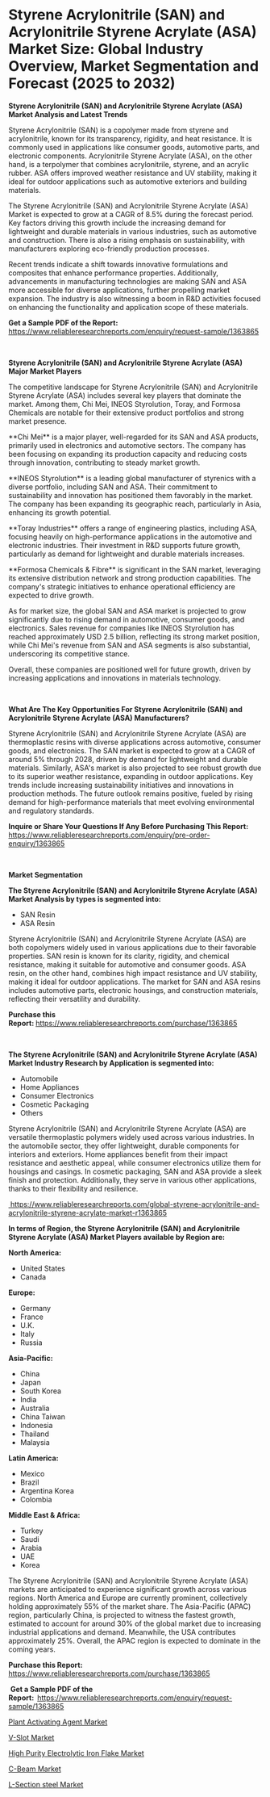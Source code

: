 <p><h1>Styrene Acrylonitrile (SAN) and Acrylonitrile Styrene Acrylate (ASA) Market Size: Global Industry Overview, Market Segmentation and Forecast (2025 to 2032)</h1></p><p><strong>Styrene Acrylonitrile (SAN) and Acrylonitrile Styrene Acrylate (ASA) Market Analysis and Latest Trends</strong></p>
<p><p>Styrene Acrylonitrile (SAN) is a copolymer made from styrene and acrylonitrile, known for its transparency, rigidity, and heat resistance. It is commonly used in applications like consumer goods, automotive parts, and electronic components. Acrylonitrile Styrene Acrylate (ASA), on the other hand, is a terpolymer that combines acrylonitrile, styrene, and an acrylic rubber. ASA offers improved weather resistance and UV stability, making it ideal for outdoor applications such as automotive exteriors and building materials.</p><p>The Styrene Acrylonitrile (SAN) and Acrylonitrile Styrene Acrylate (ASA) Market is expected to grow at a CAGR of 8.5% during the forecast period. Key factors driving this growth include the increasing demand for lightweight and durable materials in various industries, such as automotive and construction. There is also a rising emphasis on sustainability, with manufacturers exploring eco-friendly production processes.</p><p>Recent trends indicate a shift towards innovative formulations and composites that enhance performance properties. Additionally, advancements in manufacturing technologies are making SAN and ASA more accessible for diverse applications, further propelling market expansion. The industry is also witnessing a boom in R&D activities focused on enhancing the functionality and application scope of these materials.</p></p>
<p><strong>Get a Sample PDF of the Report:&nbsp;</strong> <a href="https://www.reliableresearchreports.com/enquiry/request-sample/1363865?utm_campaign=36&utm_medium=2&utm_source=Github&utm_content=ia&utm_term=03022025&utm_id=styrene-acrylonitrile-san-and-acrylonitrile-styrene-acrylate-asa">https://www.reliableresearchreports.com/enquiry/request-sample/1363865</a></p>
<p>&nbsp;</p>
<p><strong>Styrene Acrylonitrile (SAN) and Acrylonitrile Styrene Acrylate (ASA) Major Market Players</strong></p>
<p><p>The competitive landscape for Styrene Acrylonitrile (SAN) and Acrylonitrile Styrene Acrylate (ASA) includes several key players that dominate the market. Among them, Chi Mei, INEOS Styrolution, Toray, and Formosa Chemicals are notable for their extensive product portfolios and strong market presence.</p><p>**Chi Mei** is a major player, well-regarded for its SAN and ASA products, primarily used in electronics and automotive sectors. The company has been focusing on expanding its production capacity and reducing costs through innovation, contributing to steady market growth.</p><p>**INEOS Styrolution** is a leading global manufacturer of styrenics with a diverse portfolio, including SAN and ASA. Their commitment to sustainability and innovation has positioned them favorably in the market. The company has been expanding its geographic reach, particularly in Asia, enhancing its growth potential.</p><p>**Toray Industries** offers a range of engineering plastics, including ASA, focusing heavily on high-performance applications in the automotive and electronic industries. Their investment in R&D supports future growth, particularly as demand for lightweight and durable materials increases.</p><p>**Formosa Chemicals & Fibre** is significant in the SAN market, leveraging its extensive distribution network and strong production capabilities. The company's strategic initiatives to enhance operational efficiency are expected to drive growth.</p><p>As for market size, the global SAN and ASA market is projected to grow significantly due to rising demand in automotive, consumer goods, and electronics. Sales revenue for companies like INEOS Styrolution has reached approximately USD 2.5 billion, reflecting its strong market position, while Chi Mei's revenue from SAN and ASA segments is also substantial, underscoring its competitive stance.</p><p>Overall, these companies are positioned well for future growth, driven by increasing applications and innovations in materials technology.</p></p>
<p>&nbsp;</p>
<p><strong>What Are The Key Opportunities For Styrene Acrylonitrile (SAN) and Acrylonitrile Styrene Acrylate (ASA) Manufacturers?</strong></p>
<p><p>Styrene Acrylonitrile (SAN) and Acrylonitrile Styrene Acrylate (ASA) are thermoplastic resins with diverse applications across automotive, consumer goods, and electronics. The SAN market is expected to grow at a CAGR of around 5% through 2028, driven by demand for lightweight and durable materials. Similarly, ASA's market is also projected to see robust growth due to its superior weather resistance, expanding in outdoor applications. Key trends include increasing sustainability initiatives and innovations in production methods. The future outlook remains positive, fueled by rising demand for high-performance materials that meet evolving environmental and regulatory standards.</p></p>
<p><strong>Inquire or Share Your Questions If Any Before Purchasing This Report:</strong> <a href="https://www.reliableresearchreports.com/enquiry/pre-order-enquiry/1363865?utm_campaign=36&utm_medium=2&utm_source=Github&utm_content=ia&utm_term=03022025&utm_id=styrene-acrylonitrile-san-and-acrylonitrile-styrene-acrylate-asa">https://www.reliableresearchreports.com/enquiry/pre-order-enquiry/1363865</a></p>
<p>&nbsp;</p>
<p><strong>Market Segmentation</strong></p>
<p><strong>The Styrene Acrylonitrile (SAN) and Acrylonitrile Styrene Acrylate (ASA) Market Analysis by types is segmented into:</strong></p>
<p><ul><li>SAN Resin</li><li>ASA Resin</li></ul></p>
<p><p>Styrene Acrylonitrile (SAN) and Acrylonitrile Styrene Acrylate (ASA) are both copolymers widely used in various applications due to their favorable properties. SAN resin is known for its clarity, rigidity, and chemical resistance, making it suitable for automotive and consumer goods. ASA resin, on the other hand, combines high impact resistance and UV stability, making it ideal for outdoor applications. The market for SAN and ASA resins includes automotive parts, electronic housings, and construction materials, reflecting their versatility and durability.</p></p>
<p><strong>Purchase this Report:&nbsp;</strong><a href="https://www.reliableresearchreports.com/purchase/1363865?utm_campaign=36&utm_medium=2&utm_source=Github&utm_content=ia&utm_term=03022025&utm_id=styrene-acrylonitrile-san-and-acrylonitrile-styrene-acrylate-asa">https://www.reliableresearchreports.com/purchase/1363865</a></p>
<p>&nbsp;</p>
<p><strong>The Styrene Acrylonitrile (SAN) and Acrylonitrile Styrene Acrylate (ASA) Market Industry Research by Application is segmented into:</strong></p>
<p><ul><li>Automobile</li><li>Home Appliances</li><li>Consumer Electronics</li><li>Cosmetic Packaging</li><li>Others</li></ul></p>
<p><p>Styrene Acrylonitrile (SAN) and Acrylonitrile Styrene Acrylate (ASA) are versatile thermoplastic polymers widely used across various industries. In the automobile sector, they offer lightweight, durable components for interiors and exteriors. Home appliances benefit from their impact resistance and aesthetic appeal, while consumer electronics utilize them for housings and casings. In cosmetic packaging, SAN and ASA provide a sleek finish and protection. Additionally, they serve in various other applications, thanks to their flexibility and resilience.</p></p>
<p><a href="https://www.reliableresearchreports.com/global-styrene-acrylonitrile-and-acrylonitrile-styrene-acrylate-market-r1363865?utm_campaign=36&utm_medium=2&utm_source=Github&utm_content=ia&utm_term=03022025&utm_id=styrene-acrylonitrile-san-and-acrylonitrile-styrene-acrylate-asa">&nbsp;https://www.reliableresearchreports.com/global-styrene-acrylonitrile-and-acrylonitrile-styrene-acrylate-market-r1363865</a></p>
<p><strong>In terms of Region, the Styrene Acrylonitrile (SAN) and Acrylonitrile Styrene Acrylate (ASA) Market Players available by Region are:</strong></p>
<p>
    <p> <strong> North America: </strong>
        <ul>
            <li>United States</li>
            <li>Canada</li>
        </ul>
        </p> 
    <p> <strong> Europe: </strong>
        <ul>
            <li>Germany</li>
            <li>France</li>
            <li>U.K.</li>
            <li>Italy</li>
            <li>Russia</li>
        </ul>
        </p> 
    <p> <strong> Asia-Pacific: </strong>
        <ul>
            <li>China</li>
            <li>Japan</li>
            <li>South Korea</li>
            <li>India</li>
            <li>Australia</li>
            <li>China Taiwan</li>
            <li>Indonesia</li>
            <li>Thailand</li>
            <li>Malaysia</li>
        </ul>
        </p> 
    <p> <strong> Latin America: </strong>
        <ul>
            <li>Mexico</li>
            <li>Brazil</li>
            <li>Argentina Korea</li>
            <li>Colombia</li>
        </ul>
        </p> 
    <p> <strong> Middle East & Africa: </strong>
        <ul>
            <li>Turkey</li>
            <li>Saudi</li>
            <li>Arabia</li>
            <li>UAE</li>
            <li>Korea</li>
        </ul>
    </p>
    </p>
<p><p>The Styrene Acrylonitrile (SAN) and Acrylonitrile Styrene Acrylate (ASA) markets are anticipated to experience significant growth across various regions. North America and Europe are currently prominent, collectively holding approximately 55% of the market share. The Asia-Pacific (APAC) region, particularly China, is projected to witness the fastest growth, estimated to account for around 30% of the global market due to increasing industrial applications and demand. Meanwhile, the USA contributes approximately 25%. Overall, the APAC region is expected to dominate in the coming years.</p></p>
<p><strong>Purchase this Report: </strong><a href="https://www.reliableresearchreports.com/purchase/1363865?utm_campaign=36&utm_medium=2&utm_source=Github&utm_content=ia&utm_term=03022025&utm_id=styrene-acrylonitrile-san-and-acrylonitrile-styrene-acrylate-asa">https://www.reliableresearchreports.com/purchase/1363865</a></p>
<p>&nbsp;<strong>Get a Sample PDF of the Report:&nbsp;&nbsp;</strong><a href="https://www.reliableresearchreports.com/enquiry/request-sample/1363865?utm_campaign=36&utm_medium=2&utm_source=Github&utm_content=ia&utm_term=03022025&utm_id=styrene-acrylonitrile-san-and-acrylonitrile-styrene-acrylate-asa">https://www.reliableresearchreports.com/enquiry/request-sample/1363865</a></p>
<p><strong></strong></p>
<p><p><a href="https://github.com/dierdrecrichton210/Market-Research-Report-List-1/blob/main/plant-activating-agent-market.md?utm_campaign=36&utm_medium=2&utm_source=Github&utm_content=ia&utm_term=03022025&utm_id=styrene-acrylonitrile-san-and-acrylonitrile-styrene-acrylate-asa">Plant Activating Agent Market</a></p><p><a href="https://github.com/raeezkenedz/Market-Research-Report-List-1/blob/main/v-slot-market.md?utm_campaign=36&utm_medium=2&utm_source=Github&utm_content=ia&utm_term=03022025&utm_id=styrene-acrylonitrile-san-and-acrylonitrile-styrene-acrylate-asa">V-Slot Market</a></p><p><a href="https://github.com/elitasvimal/Market-Research-Report-List-1/blob/main/high-purity-electrolytic-iron-flake-market.md?utm_campaign=36&utm_medium=2&utm_source=Github&utm_content=ia&utm_term=03022025&utm_id=styrene-acrylonitrile-san-and-acrylonitrile-styrene-acrylate-asa">High Purity Electrolytic Iron Flake Market</a></p><p><a href="https://github.com/cheryjhonson/Market-Research-Report-List-1/blob/main/c-beam-market.md?utm_campaign=36&utm_medium=2&utm_source=Github&utm_content=ia&utm_term=03022025&utm_id=styrene-acrylonitrile-san-and-acrylonitrile-styrene-acrylate-asa">C-Beam Market</a></p><p><a href="https://github.com/pelahotayabe/Market-Research-Report-List-1/blob/main/l-section-steel-market.md?utm_campaign=36&utm_medium=2&utm_source=Github&utm_content=ia&utm_term=03022025&utm_id=styrene-acrylonitrile-san-and-acrylonitrile-styrene-acrylate-asa">L-Section steel Market</a></p></p>